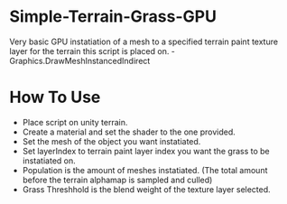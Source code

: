 # Simple-Terrain-Grass-GPU
Very basic GPU instatiation of a mesh to a specified terrain paint texture layer for the terrain this script is placed on. - Graphics.DrawMeshInstancedIndirect


# How To Use
* Place script on unity terrain.
* Create a material and set the shader to the one provided.
* Set the mesh of the object you want instatiated.
* Set layerIndex to terrain paint layer index you want the grass to be instatiated on.
* Population is the amount of meshes instatiated. (The total amount before the terrain alphamap is sampled and culled)
* Grass Threshhold is the blend weight of the texture layer selected.

